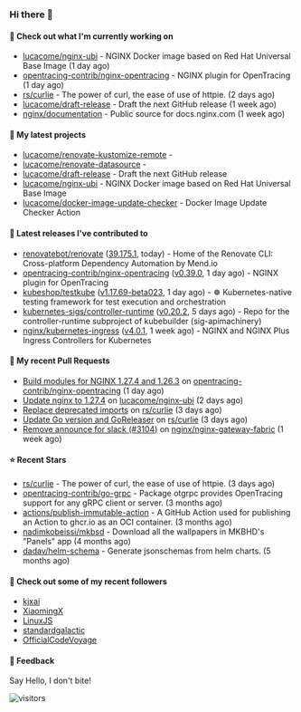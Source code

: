 ### Hi there 👋

#### 👷 Check out what I'm currently working on

- [lucacome/nginx-ubi](https://github.com/lucacome/nginx-ubi) - NGINX Docker image based on Red Hat Universal Base Image (1 day ago)
- [opentracing-contrib/nginx-opentracing](https://github.com/opentracing-contrib/nginx-opentracing) - NGINX plugin for OpenTracing (1 day ago)
- [rs/curlie](https://github.com/rs/curlie) - The power of curl, the ease of use of httpie. (2 days ago)
- [lucacome/draft-release](https://github.com/lucacome/draft-release) - Draft the next GitHub release (1 week ago)
- [nginx/documentation](https://github.com/nginx/documentation) - Public source for docs.nginx.com (1 week ago)

#### 🌱 My latest projects

- [lucacome/renovate-kustomize-remote](https://github.com/lucacome/renovate-kustomize-remote) - 
- [lucacome/renovate-datasource](https://github.com/lucacome/renovate-datasource) - 
- [lucacome/draft-release](https://github.com/lucacome/draft-release) - Draft the next GitHub release
- [lucacome/nginx-ubi](https://github.com/lucacome/nginx-ubi) - NGINX Docker image based on Red Hat Universal Base Image
- [lucacome/docker-image-update-checker](https://github.com/lucacome/docker-image-update-checker) - Docker Image Update Checker Action

#### 🔭 Latest releases I've contributed to

- [renovatebot/renovate](https://github.com/renovatebot/renovate) ([39.175.1](https://github.com/renovatebot/renovate/releases/tag/39.175.1), today) - Home of the Renovate CLI: Cross-platform Dependency Automation by Mend.io
- [opentracing-contrib/nginx-opentracing](https://github.com/opentracing-contrib/nginx-opentracing) ([v0.39.0](https://github.com/opentracing-contrib/nginx-opentracing/releases/tag/v0.39.0), 1 day ago) - NGINX plugin for OpenTracing
- [kubeshop/testkube](https://github.com/kubeshop/testkube) ([v1.17.69-beta023](https://github.com/kubeshop/testkube/releases/tag/v1.17.69-beta023), 1 day ago) - ☸️ Kubernetes-native testing framework for test execution and orchestration
- [kubernetes-sigs/controller-runtime](https://github.com/kubernetes-sigs/controller-runtime) ([v0.20.2](https://github.com/kubernetes-sigs/controller-runtime/releases/tag/v0.20.2), 5 days ago) - Repo for the controller-runtime subproject of kubebuilder (sig-apimachinery)
- [nginx/kubernetes-ingress](https://github.com/nginx/kubernetes-ingress) ([v4.0.1](https://github.com/nginx/kubernetes-ingress/releases/tag/v4.0.1), 1 week ago) - NGINX and  NGINX Plus Ingress Controllers for Kubernetes

#### 🔨 My recent Pull Requests

- [Build modules for NGINX 1.27.4 and 1.26.3](https://github.com/opentracing-contrib/nginx-opentracing/pull/794) on [opentracing-contrib/nginx-opentracing](https://github.com/opentracing-contrib/nginx-opentracing) (1 day ago)
- [Update nginx to 1.27.4](https://github.com/lucacome/nginx-ubi/pull/205) on [lucacome/nginx-ubi](https://github.com/lucacome/nginx-ubi) (2 days ago)
- [Replace deprecated imports](https://github.com/rs/curlie/pull/86) on [rs/curlie](https://github.com/rs/curlie) (3 days ago)
- [Update Go version and GoReleaser](https://github.com/rs/curlie/pull/85) on [rs/curlie](https://github.com/rs/curlie) (3 days ago)
- [Remove announce for slack (#3104)](https://github.com/nginx/nginx-gateway-fabric/pull/3105) on [nginx/nginx-gateway-fabric](https://github.com/nginx/nginx-gateway-fabric) (1 week ago)

#### ⭐ Recent Stars

- [rs/curlie](https://github.com/rs/curlie) - The power of curl, the ease of use of httpie. (3 days ago)
- [opentracing-contrib/go-grpc](https://github.com/opentracing-contrib/go-grpc) - Package otgrpc provides OpenTracing support for any gRPC client or server. (3 months ago)
- [actions/publish-immutable-action](https://github.com/actions/publish-immutable-action) - A GitHub Action used for publishing an Action to ghcr.io as an OCI container.  (3 months ago)
- [nadimkobeissi/mkbsd](https://github.com/nadimkobeissi/mkbsd) - Download all the wallpapers in MKBHD&#39;s &#34;Panels&#34; app (4 months ago)
- [dadav/helm-schema](https://github.com/dadav/helm-schema) - Generate jsonschemas from helm charts. (5 months ago)

#### 👯 Check out some of my recent followers

- [kjxai](https://github.com/kjxai)
- [XiaomingX](https://github.com/XiaomingX)
- [LinuxJS](https://github.com/LinuxJS)
- [standardgalactic](https://github.com/standardgalactic)
- [OfficialCodeVoyage](https://github.com/OfficialCodeVoyage)

#### 💬 Feedback

Say Hello, I don't bite!

![visitors](https://visitor-badge.laobi.icu/badge?page_id=lucacome.visitor-badge)
#
